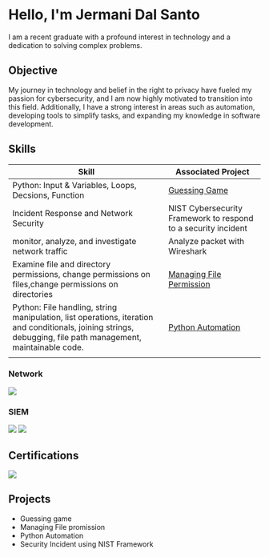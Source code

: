 # Hello, I'm Jermani Dal Santo 




I am a recent graduate with a profound interest in technology and a dedication to solving complex problems.

## Objective


My journey in technology and belief in the right to privacy have fueled my passion for cybersecurity, and I am now highly motivated to transition into this field. Additionally, I have a strong interest in areas such as automation, developing tools to simplify tasks, and expanding my knowledge in software development.

## Skills


| Skill                                         | Associated Project         |
|-----------------------------------------------|----------------------------|
| Python: Input & Variables, Loops, Decsions, Function       |<a href="https://github.com/Jaydalsanto23/Guessing-Game">Guessing Game</a>|
| Incident Response and Network Security |NIST Cybersecurity Framework to respond to a security incident |
| monitor, analyze, and investigate network traffic        | Analyze packet with Wireshark|
| Examine file and directory permissions, change permissions on files,change permissions on directories  | <a href="https://github.com/Jaydalsanto23/Managing-Authorization-/edit/main/README.md">Managing File Permission |
| Python: File handling, string manipulation, list operations, iteration and conditionals, joining strings, debugging, file path management, maintainable code. | <a href="https://github.com/Jaydalsanto23/Python-Automation/tree/main">Python Automation|
|  | |



### Network
<div>
    <img src="https://img.shields.io/badge/-Wireshark-1679A7?&style=for-the-badge&logo=Wireshark&logoColor=white" />
 
</div>


### SIEM
<div>
    <img src="https://img.shields.io/badge/-Splunk-000000?&style=for-the-badge&logo=Splunk&logoColor=white" />
    <img src="https://img.shields.io/badge/Chronicle-black?style=flat-square&logo=Google%20Chronicle&logoColor=white" />
</div>

## Certifications

<div>

<img src="https://img.shields.io/badge/Google%20Cybersecurity-brightgreen?style=flat-square&logo=google"/>

</div>

## Projects
- Guessing game 
- Managing File promission
- Python Automation
- Security Incident using NIST Framework 
